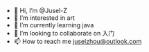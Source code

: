 - 👋 Hi, I’m @Jusel-Z
- 👀 I’m interested in art
- 🌱 I’m currently learning java
- 💞️ I’m looking to collaborate on 入门
- 📫 How to reach me juselzhou@outlook.com

<!---
Jusel-Z/Jusel-Z is a ✨ special ✨ repository because its `README.md` (this file) appears on your GitHub profile.
You can click the Preview link to take a look at your changes.
--->
